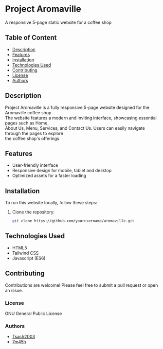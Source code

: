# **Project Aromaville**
A responsive 5-page static website for a coffee shop   

## Table of Content
- [Description](#description)
- [Features](#features)
- [Installation](#installation)
- [Technologies Used](#technologies-used)
- [Contributing](#contributing)
- [License](#license)
- [Authors](#authors)

## Description
Project Aromaville is a fully responsive 5-page website designed for the Aromaville coffee shop.  
The website features a modern and inviting interface, showcasing essential pages such as Home,  
About Us, Menu, Services, and Contact Us. Users can easily navigate through the pages to explore  
the coffee shop's offerings

## Features
- User-friendly interface
- Responsive design for mobile, tablet and desktop
- Optimized assets for a faster loading

## Installation
To run this website locally, follow these steps:

1. Clone the repository:
   ```bash
   git clone https://github.com/yourusername/aromaville.git

  ## Technologies Used
  - HTML5
  - Tailwind CSS
  - Javascript (ES6)

## Contributing
Contributions are welcome! Please feel free to submit a pull request or open an issue.

### License
GNU General Public License

### Authors
- [Tsach2003](https://github.com/TSach2003)
- [7m45h](https://github.com/7m45h)
